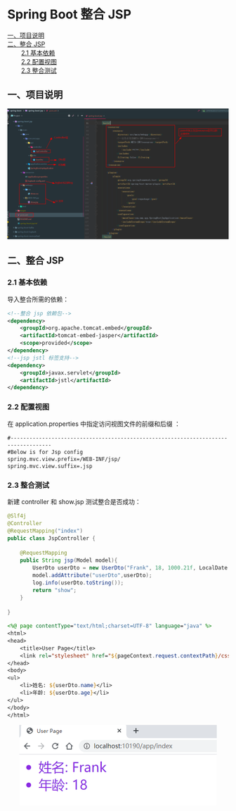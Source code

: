 # Spring Boot 整合 JSP

<nav>
<a href="#一项目说明">一、项目说明</a><br/>
<a href="#二整合-JSP">二、整合 JSP</a><br/>
&nbsp;&nbsp;&nbsp;&nbsp;&nbsp;&nbsp;&nbsp;&nbsp;<a href="#21-基本依赖">2.1 基本依赖</a><br/>
&nbsp;&nbsp;&nbsp;&nbsp;&nbsp;&nbsp;&nbsp;&nbsp;<a href="#22-配置视图">2.2 配置视图</a><br/>
&nbsp;&nbsp;&nbsp;&nbsp;&nbsp;&nbsp;&nbsp;&nbsp;<a href="#23--整合测试">2.3  整合测试</a><br/>
</nav>

## 一、项目说明

<div align="center"> <img src="https://github.com/GitHubForFrank/spring-all-demos/blob/master/00-materials/images/spring-boot-jsp/structure.png"/> </div>

## 二、整合 JSP

### 2.1 基本依赖

导入整合所需的依赖：

```xml
<!--整合 jsp 依赖包-->
<dependency>
    <groupId>org.apache.tomcat.embed</groupId>
    <artifactId>tomcat-embed-jasper</artifactId>
    <scope>provided</scope>
</dependency>
<!--jsp jstl 标签支持-->
<dependency>
    <groupId>javax.servlet</groupId>
    <artifactId>jstl</artifactId>
</dependency>
```

### 2.2 配置视图

在 application.properties 中指定访问视图文件的前缀和后缀 ：

```properties
#-----------------------------------------------------------------------------------
#Below is for Jsp config
spring.mvc.view.prefix=/WEB-INF/jsp/
spring.mvc.view.suffix=.jsp
```

### 2.3  整合测试

新建 controller 和 show.jsp 测试整合是否成功：

```java
@Slf4j
@Controller
@RequestMapping("index")
public class JspController {

    @RequestMapping
    public String jsp(Model model){
        UserDto userDto = new UserDto("Frank", 18, 1000.21f, LocalDate.now());
        model.addAttribute("userDto",userDto);
        log.info(userDto.toString());
        return "show";
    }

}
```

```jsp
<%@ page contentType="text/html;charset=UTF-8" language="java" %>
<html>
<head>
    <title>User Page</title>
    <link rel="stylesheet" href="${pageContext.request.contextPath}/css/show.css">
</head>
<body>
<ul>
    <li>姓名: ${userDto.name}</li>
    <li>年龄: ${userDto.age}</li>
</ul>
</body>
</html>
```

<div align="center"> <img src="https://github.com/GitHubForFrank/spring-all-demos/blob/master/00-materials/images/spring-boot-jsp/index.png"/> </div>

